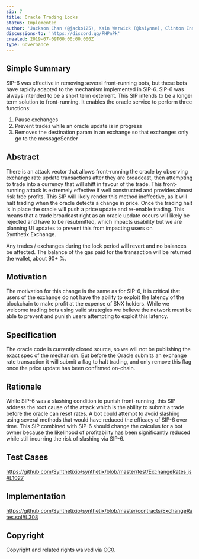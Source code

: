 ```yaml
---
sip: 7
title: Oracle Trading Locks
status: Implemented
author: 'Jackson Chan (@jacko125), Kain Warwick (@kaiynne), Clinton Ennis (@hav-noms)'
discussions-to: 'https://discord.gg/FHPnPk'
created: 2019-07-09T00:00:00.000Z
type: Governance
---
```


## Simple Summary
<!--"If you can't explain it simply, you don't understand it well enough." Provide a simplified and layman-accessible explanation of the SIP.-->
SIP-6 was effective in removing several front-running bots, but these bots have rapidly adapted to the mechanism implemented in SIP-6. SIP-6 was always intended to be a short term deterrent. This SIP intends to be a longer term solution to front-running. It enables the oracle service to perform three functions:
1. Pause exchanges
2. Prevent trades while an oracle update is in progress
3. Removes the destination param in an exchange so that exchanges only go to the messageSender

## Abstract
<!--A short (~200 word) description of the technical issue being addressed.-->
There is an attack vector that allows front-running the oracle by observing exchange rate update transactions after they are broadcast, then attempting to trade into a currency that will shift in favour of the trade. This front-running attack is extremely effective if well constructed and provides almost risk free profits. This SIP will likely render this method ineffective, as it will halt trading when the oracle detects a change in price. Once the trading halt is in place the oracle will push a price update and re-enable trading. This means that a trade broadcast right as an oracle update occurs will likely be rejected and have to be resubmitted, which impacts usability but we are planning UI updates to prevent this from impacting users on Synthetix.Exchange.

Any trades / exchanges during the lock period will revert and no balances be affected. The balance of the gas paid for the transaction will be returned the wallet, about 90+ %. 

## Motivation
<!--The motivation is critical for SIPs that want to change Synthetix. It should clearly explain why the existing protocol specification is inadequate to address the problem that the SIP solves. SIP submissions without sufficient motivation may be rejected outright.-->
The motivation for this change is the same as for SIP-6, it is critical that users of the exchange do not have the ability to exploit the latency of the blockchain to make profit at the expense of SNX holders. While we welcome trading bots using valid strategies we believe the network must be able to prevent and punish users attempting to exploit this latency.

## Specification
<!--The technical specification should describe the syntax and semantics of any new feature.-->
The oracle code is currently closed source, so we will not be publishing the exact spec of the mechanism. But before the Oracle submits an exchange rate transaction it will submit a flag to halt trading, and only remove this flag once the price update has been confirmed on-chain.

## Rationale
<!--The rationale fleshes out the specification by describing what motivated the design and why particular design decisions were made. It should describe alternate designs that were considered and related work, e.g. how the feature is supported in other languages. The rationale may also provide evidence of consensus within the community, and should discuss important objections or concerns raised during discussion.-->
While SIP-6 was a slashing condition to punish front-running, this SIP address the root cause of the attack which is the ability to submit a trade before the oracle can reset rates. A bot could attempt to avoid slashing using several methods that would have reduced the efficacy of SIP-6 over time. This SIP combined with SIP-6 should change the calculus for a bot owner because the likelihood of profitability has been significantly reduced while still incurring the risk of slashing via SIP-6.

## Test Cases
<!--Test cases for an implementation are mandatory for SIPs but can be included with the implementation..-->
https://github.com/Synthetixio/synthetix/blob/master/test/ExchangeRates.js#L1027

## Implementation
<!--The implementations must be completed before any SIP is given status "Implemented", but it need not be completed before the SIP is "Approved". While there is merit to the approach of reaching consensus on the specification and rationale before writing code, the principle of "rough consensus and running code" is still useful when it comes to resolving many discussions of API details.-->
https://github.com/Synthetixio/synthetix/blob/master/contracts/ExchangeRates.sol#L308

## Copyright
Copyright and related rights waived via [CC0](https://creativecommons.org/publicdomain/zero/1.0/).
